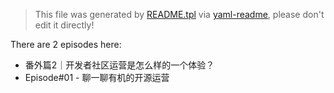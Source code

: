 > This file was generated by [README.tpl](README.tpl) via [yaml-readme](https://github.com/LinuxSuRen/yaml-readme), please don't edit it directly!


There are 2 episodes here:
* 番外篇2｜开发者社区运营是怎么样的一个体验？
* Episode#01 - 聊一聊有机的开源运营

